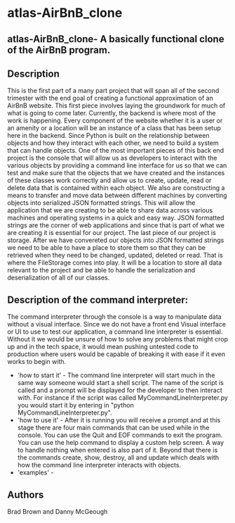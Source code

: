 # atlas-AirBnB_clone
## atlas-AirBnB_clone- A basically functional clone of the AirBnB program.
## Description
This is the first part of a many part project that will span all of the second trimester with the end goal of creating
a functional approximation of an AirBnB website. This first piece involves laying the groundwork for much of what is
going to come later. Currently, the backend is where most of the work is happening. 
Every component of the website whether it is a user or an amenity or a location will be an 
instance of a class that has been setup here in the backend. Since Python is built on the relationship
between objects and how they interact with each other, we need to build a system that can handle objects.
One of the most important pieces of this back end project is the console that will allow us as developers to interact with the various objects by providing a command line interface for us so that we can test and make sure that the objects that we have created and the instances of these classes work correctly and allow us to create, update, read or delete data that is contained
within each object. We also are constructing a means to transfer and move data between different machines by converting objects
into serialized JSON formatted strings. This will allow the application that we are creating to be able to share data across various machines and operating systems in a quick and easy way. JSON formatted strings are the corner of web applications
and since that is part of what we are creating it is essential for our project. 
The last piece of our project is storage. After we have convereted our objects into JSON formatted strings we need to be able to
have a place to store them so that they can be retrieved when they need to be changed, updated, deleted or read. That is where
the FileStorage comes into play. It will be a location to store all data relevant to the project and be able to handle
the serialization and deserialization of all of our classes.

## Description of the command interpreter:
The command interpreter through the console is a way to manipulate data without a visual interface. Since we do not have a front end Visual interface or UI to use to test our application, a command line interpreter is essential. Without it we would be unsure of how to solve any problems that might crop up and in the tech space, it would mean pushing untested code to production where users would be capable of breaking it with ease if it even works to begin with.
- 'how to start it' - The command line interpreter will start much in the same way someone would start a shell script. The name
of the script is called and a prompt will be displayed for the developer to then interact with. For instance if the script was 
called MyCommandLineInterpreter.py you would start it by entering in "python MyCommandLineInterpreter.py".
- 'how to use it' - After it is running you will receive a prompt and at this stage there are four main commands that can be used
while in the console. You can use the Quit and EOF commands to exit the program. You can use the help command to display a custom help screen. A way to handle nothing when entered is also part of it.
Beyond that there is the commands create, show, destroy, all and update which deals with how the command line interpreter interacts with objects.
- 'examples' -
## Authors
Brad Brown and Danny McGeough